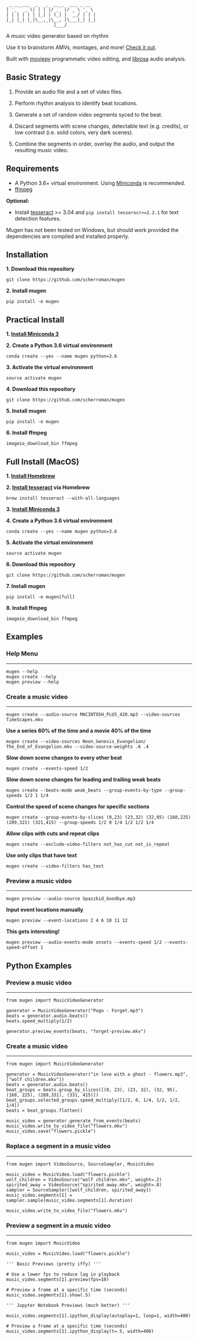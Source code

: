 ```
                                   
 _ __ ___  _   _  __ _  ___ _ __  
| '_ ` _ \| | | |/ _` |/ _ \ '_ \ 
| | | | | | |_| | (_| |  __/ | | |
|_| |_| |_|\__,_|\__, |\___|_| |_|
                  |___/            
```

A music video generator based on rhythm

Use it to brainstorm AMVs, montages, and more! [Check it out](https://youtu.be/ZlTR6XULe5M).

Built with [moviepy](https://github.com/Zulko/moviepy) programmatic video editing, and [librosa](https://github.com/librosa/librosa) audio analysis.

## Basic Strategy

1. Provide an audio file and a set of video files.

2. Perform rhythm analysis to identify beat locations.

3. Generate a set of random video segments syced to the beat.

4. Discard segments with scene changes, detectable text (e.g. credits), or low contrast (i.e. solid colors, very dark scenes).

5. Combine the segments in order, overlay the audio, and output the resulting music video.

## Requirements

- A Python 3.6+ virtual environment. Using [Miniconda](http://conda.pydata.org/miniconda.html) is recommended.
- [ffmpeg](https://www.ffmpeg.org/)

**Optional:** 

- Install [tesseract](https://github.com/tesseract-ocr/tesseract) >= 3.04 and `pip install tesserocr>=2.2.1` for text detection features.

Mugen has not been tested on Windows, but should work provided the dependencies are compiled and installed properly.

## Installation 

**1. Download this repository**

```
git clone https://github.com/scherroman/mugen
```

**2. Install mugen**

```
pip install -e mugen
```

## Practical Install

**1. [Install Miniconda 3](http://conda.pydata.org/miniconda.html)**

**2. Create a Python 3.6 virtual environment**

```
conda create --yes --name mugen python=3.6
```

**3. Activate the virtual environment**

```
source activate mugen
```

**4. Download this repository**

```
git clone https://github.com/scherroman/mugen
```

**5. Install mugen**

```
pip install -e mugen
```

**6. Install ffmpeg**

```
imageio_download_bin ffmpeg
```

## Full Install  (MacOS)

**1. [Install Homebrew](http://brew.sh/)**

**2. [Install tesseract](https://github.com/tesseract-ocr/tesseract) via Homebrew**

```
brew install tesseract --with-all-languages
```

**3. [Install Miniconda 3](http://conda.pydata.org/miniconda.html)**

**4. Create a Python 3.6 virtual environment**

```
conda create --yes --name mugen python=3.6
```

**5. Activate the virtual environment**

```
source activate mugen
```

**6. Download this repository**

```
git clone https://github.com/scherroman/mugen
```

**7. Install mugen**

```
pip install -e mugen[full]
```

**8. Install ffmpeg**

```
imageio_download_bin ffmpeg
```

## Examples

### Help Menu
---

```
mugen --help
mugen create --help
mugen preview --help
```

### Create a music video
---

```
mugen create --audio-source MACINTOSH_PLUS_420.mp3 --video-sources TimeScapes.mkv
```

**Use a series 60% of the time and a movie 40% of the time**

```
mugen create --video-sources Neon_Genesis_Evangelion/ The_End_of_Evangelion.mkv --video-source-weights .6 .4
```

**Slow down scene changes to every other beat**

```
mugen create --events-speed 1/2
```

**Slow down scene changes for leading and trailing weak beats**

```
mugen create --beats-mode weak_beats --group-events-by-type --group-speeds 1/2 1 1/4
```

**Control the speed of scene changes for specific sections**

```
mugen create --group-events-by-slices (0,23) (23,32) (32,95) (160,225) (289,321) (321,415) --group-speeds 1/2 0 1/4 1/2 1/2 1/4
```

**Allow clips with cuts and repeat clips**

```
mugen create --exclude-video-filters not_has_cut not_is_repeat
```

**Use only clips that have text**

```
mugen create --video-filters has_text
```

### Preview a music video
---

```
mugen preview --audio-source Spazzkid_Goodbye.mp3
```

**Input event locations manually**

```
mugen preview --event-locations 2 4 6 10 11 12
```

**This gets interesting!**

```
mugen preview --audio-events-mode onsets --events-speed 1/2 --events-speed-offset 1
```

## Python Examples

### Preview a music video
---

```
from mugen import MusicVideoGenerator

generator = MusicVideoGenerator("Pogo - Forget.mp3")
beats = generator.audio.beats()
beats.speed_multiply(1/2)

generator.preview_events(beats, "forget-preview.mkv")
```

### Create a music video
---

```
from mugen import MusicVideoGenerator

generator = MusicVideoGenerator("in love with a ghost - flowers.mp3", ["wolf children.mkv"])
beats = generator.audio.beats()
beat_groups = beats.group_by_slices([(0, 23), (23, 32), (32, 95), (160, 225), (289,331), (331, 415)])
beat_groups.selected_groups.speed_multiply([1/2, 0, 1/4, 1/2, 1/2, 1/4])
beats = beat_groups.flatten()

music_video = generator.generate_from_events(beats)
music_video.write_to_video_file("flowers.mkv")
music_video.save("flowers.pickle")
```

### Replace a segment in a music video
---

```
from mugen import VideoSource, SourceSampler, MusicVideo

music_video = MusicVideo.load("flowers.pickle")
wolf_children = VideoSource("wolf children.mkv", weight=.2)
spirited_away = VideoSource("spirited away.mkv", weight=.8)
sampler = SourceSampler([wolf_children, spirited_away])
music_video.segments[1] = sampler.sample(music_video.segments[1].duration)

music_video.write_to_video_file("flowers.mkv")
```

### Preview a segment in a music video
---

```
from mugen import MusicVideo

music_video = MusicVideo.load("flowers.pickle")

''' Basic Previews (pretty iffy) '''

# Use a lower fps to reduce lag in playback
music_video.segments[1].preview(fps=10)

# Preview a frame at a specific time (seconds)
music_video.segments[1].show(.5)

''' Jupyter Notebook Previews (much better) '''

music_video.segments[1].ipython_display(autoplay=1, loop=1, width=400)

# Preview a frame at a specific time (seconds)
music_video.segments[1].ipython_display(t=.5, width=400)
```
